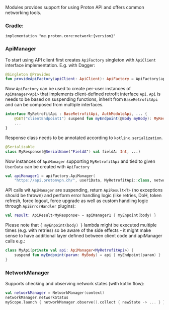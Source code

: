Modules provides support for using Proton API and offers common networking tools.

### Gradle:

    implementation "me.proton.core:network:{version}"

### ApiManager
To start using API client first creates `ApiFactory` singleton with `ApiClient` interface implementation. E.g. with Dagger:
```kotlin
@Singleton @Provides
fun provideApiFactory(apiClient: ApiClient): ApiFactory = ApiFactory(apiClient)
```
Now `ApiFactory` can be used to create per-user instances of `ApiManager<Api>` that implements client-defined retrofit interface `Api`. `Api` is needs to be based on suspending functions, inherit from `BaseRetrofitApi` and can be composed from multiple interfaces.
```kotlin
interface MyRetrofitApi : BaseRetrofitApi, AuthModuleApi, ... {
    @GET("clientEndpoint1") suspend fun myEndpoint(@Body myBody): MyResponse
    ...
}
```
Response class needs to be annotated according to `kotlinx.serialization`.
```kotlin
@Serializable
class MyResponse(@SerialName("FieldA") val fieldA: Int, ...)
```
Now instances of `ApiManager` supporting `MyRetrofitApi` and tied to given `UserData` can be created with `ApiFactory`
```kotlin
val apiManager1 = apiFactory.ApiManager(
    "https://api.protonvpn.ch/", user1Data, MyRetrofitApi::class, networkManager, customErrorHandlers, ...)
```
API calls wit `ApiManager` are suspending, return `ApiResult<T>` (no exceptions should be thrown) and perform error handling logic (like retries, DoH, token refresh, force logout, force upgrade as well as custom handling logic through `ApiErrorHandler` plugins):
```kotlin
val result: ApiResult<MyResponse> = apiManager1 { myEnpoint(body) }
```
Please note that `{ myEnpoint(body) }` lambda might be executed multiple times (e.g. with retries) so be aware of the side effects - it might make sense to have additional layer defined between client code and apiManager calls e.g.:
```kotlin
class MyApi(private val api: ApiManager<MyRetrofitApi>) {
    suspend fun myEndpoint(param: MyBody) = api { myEndpoint(param) }
}
```
### NetworkManager
Supports checking and observing network states (with kotlin flow):
```kotlin
val networkManager = NetworkManager(context)
networkManager.networkStatus
myScope.launch { networkManager.observe().collect { newState -> ... } }
```